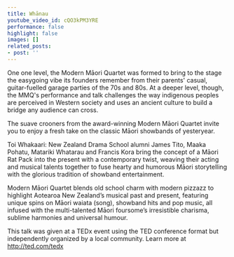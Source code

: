 ```yaml
---
title: Whānau
youtube_video_id: cQO3kPM3YRE
performance: false
highlight: false
images: []
related_posts:
- post: ''
---
```


One one level, the Modern Māori Quartet was formed to bring to the stage the easygoing vibe its founders remember from their parents' casual, guitar-fuelled garage parties of the 70s and 80s. At a deeper level, though, the MMQ's performance and talk challenges the way indigenous peoples are perceived in Western society and uses an ancient culture to build a bridge any audience can cross. 

The suave crooners from the award-winning Modern Māori Quartet invite you to enjoy a fresh take on the classic Māori showbands of yesteryear.

Toi Whakaari: New Zealand Drama School alumni James Tito, Maaka Pohatu, Matariki Whatarau and Francis Kora bring the concept of a Māori Rat Pack into the present with a contemporary twist, weaving their acting and musical talents together to fuse hearty and humorous Māori storytelling with the glorious tradition of showband entertainment.

Modern Māori Quartet blends old school charm with modern pizzazz to highlight Aotearoa New Zealand’s musical past and present, featuring unique spins on Māori waiata (song), showband hits and pop music, all infused with the multi-talented Māori foursome’s irresistible charisma, sublime harmonies and universal humour.

This talk was given at a TEDx event using the TED conference format but independently organized by a local community. Learn more at http://ted.com/tedx
